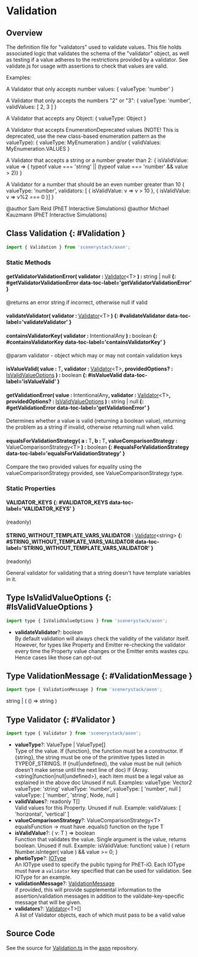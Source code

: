 # Validation

## Overview

The definition file for "validators" used to validate values. This file holds associated logic that validates the
schema of the "validator" object, as well as testing if a value adheres to the restrictions provided by a validator.
See validate.js for usage with assertions to check that values are valid.

Examples:

A Validator that only accepts number values:
{ valueType: 'number' }

A Validator that only accepts the numbers "2" or "3":
{ valueType: 'number', validValues: [ 2, 3 ] }

A Validator that accepts any Object:
{ valueType: Object }

A Validator that accepts EnumerationDeprecated values (NOTE! This is deprecated, use the new class-based enumeration pattern as the valueType):
{ valueType: MyEnumeration }
and/or
{ validValues: MyEnumeration.VALUES }

A Validator that accepts a string or a number greater than 2:
{ isValidValue: value =&gt; { typeof value === 'string' || (typeof value === 'number' &amp;&amp; value &gt; 2)} }

A Validator for a number that should be an even number greater than 10
{ valueType: 'number', validators: [ { isValidValue: v =&gt; v &gt; 10 }, { isValidValue: v =&gt; v%2 === 0 }] }

@author Sam Reid (PhET Interactive Simulations)
@author Michael Kauzmann (PhET Interactive Simulations)

## Class Validation {: #Validation }


```js
import { Validation } from 'scenerystack/axon';
```
### Static Methods

#### getValidatorValidationError( validator : <span style="font-weight: 400;">[Validator](../axon/Validation.md#Validator)&lt;T&gt;</span> ) : <span style="font-weight: 400;"><span style="color: hsla(calc(var(--md-hue) + 180deg),80%,40%,1);">string</span> | <span style="color: hsla(calc(var(--md-hue) + 180deg),80%,40%,1);">null</span></span> {: #getValidatorValidationError data-toc-label='getValidatorValidationError' }

@returns an error string if incorrect, otherwise null if valid

#### validateValidator( validator : <span style="font-weight: 400;">[Validator](../axon/Validation.md#Validator)&lt;T&gt;</span> ) {: #validateValidator data-toc-label='validateValidator' }

#### containsValidatorKey( validator : <span style="font-weight: 400;">IntentionalAny</span> ) : <span style="font-weight: 400;"><span style="color: hsla(calc(var(--md-hue) + 180deg),80%,40%,1);">boolean</span></span> {: #containsValidatorKey data-toc-label='containsValidatorKey' }

@param validator - object which may or may not contain validation keys

#### isValueValid( value : <span style="font-weight: 400;">T</span>, validator : <span style="font-weight: 400;">[Validator](../axon/Validation.md#Validator)&lt;T&gt;</span>, providedOptions? : <span style="font-weight: 400;">[IsValidValueOptions](../axon/Validation.md#IsValidValueOptions)</span> ) : <span style="font-weight: 400;"><span style="color: hsla(calc(var(--md-hue) + 180deg),80%,40%,1);">boolean</span></span> {: #isValueValid data-toc-label='isValueValid' }

#### getValidationError( value : <span style="font-weight: 400;">IntentionalAny</span>, validator : <span style="font-weight: 400;">[Validator](../axon/Validation.md#Validator)&lt;T&gt;</span>, providedOptions? : <span style="font-weight: 400;">[IsValidValueOptions](../axon/Validation.md#IsValidValueOptions)</span> ) : <span style="font-weight: 400;"><span style="color: hsla(calc(var(--md-hue) + 180deg),80%,40%,1);">string</span> | <span style="color: hsla(calc(var(--md-hue) + 180deg),80%,40%,1);">null</span></span> {: #getValidationError data-toc-label='getValidationError' }

Determines whether a value is valid (returning a boolean value), returning the problem as a string if invalid,
otherwise returning null when valid.

#### equalsForValidationStrategy( a : <span style="font-weight: 400;">T</span>, b : <span style="font-weight: 400;">T</span>, valueComparisonStrategy : <span style="font-weight: 400;">ValueComparisonStrategy&lt;T&gt;</span> ) : <span style="font-weight: 400;"><span style="color: hsla(calc(var(--md-hue) + 180deg),80%,40%,1);">boolean</span></span> {: #equalsForValidationStrategy data-toc-label='equalsForValidationStrategy' }

Compare the two provided values for equality using the valueComparisonStrategy provided, see
ValueComparisonStrategy type.

### Static Properties

#### VALIDATOR_KEYS {: #VALIDATOR_KEYS data-toc-label='VALIDATOR_KEYS' }

(readonly)

#### STRING_WITHOUT_TEMPLATE_VARS_VALIDATOR : <span style="font-weight: 400;">[Validator](../axon/Validation.md#Validator)&lt;<span style="color: hsla(calc(var(--md-hue) + 180deg),80%,40%,1);">string</span>&gt;</span> {: #STRING_WITHOUT_TEMPLATE_VARS_VALIDATOR data-toc-label='STRING_WITHOUT_TEMPLATE_VARS_VALIDATOR' }

(readonly)

General validator for validating that a string doesn't have template variables in it.



## Type IsValidValueOptions {: #IsValidValueOptions }


```js
import type { IsValidValueOptions } from 'scenerystack/axon';
```


- **validateValidator**?: <span style="color: hsla(calc(var(--md-hue) + 180deg),80%,40%,1);">boolean</span>
<br>  By default validation will always check the validity of the validator itself. However, for types like
  Property and Emitter re-checking the validator every time the Property value changes or the Emitter emits
  wastes cpu. Hence cases like those can opt-out




## Type ValidationMessage {: #ValidationMessage }


```js
import type { ValidationMessage } from 'scenerystack/axon';
```


<span style="color: hsla(calc(var(--md-hue) + 180deg),80%,40%,1);">string</span> | ( () =&gt; <span style="color: hsla(calc(var(--md-hue) + 180deg),80%,40%,1);">string</span> )



## Type Validator {: #Validator }


```js
import type { Validator } from 'scenerystack/axon';
```


- **valueType**?: ValueType | ValueType[]
<br>  Type of the value.
  If {function}, the function must be a constructor.
  If {string}, the string must be one of the primitive types listed in TYPEOF_STRINGS.
  If {null|undefined}, the value must be null (which doesn't make sense until the next line of doc)
  If {Array.&lt;string|function|null|undefined&gt;}, each item must be a legal value as explained in the above doc
  Unused if null.
  Examples:
  valueType: Vector2
  valueType: 'string'
  valueType: 'number',
  valueType: [ 'number', null ]
  valueType: [ 'number', 'string', Node, null ]
- **validValues**?: readonly T[]
<br>  Valid values for this Property. Unused if null.
  Example:
  validValues: [ 'horizontal', 'vertical' ]
- **valueComparisonStrategy**?: ValueComparisonStrategy&lt;T&gt;
<br>  equalsFunction -&gt; must have .equals() function on the type T
- **isValidValue**?: ( v: T ) =&gt; <span style="color: hsla(calc(var(--md-hue) + 180deg),80%,40%,1);">boolean</span>
<br>  Function that validates the value. Single argument is the value, returns boolean. Unused if null.
  Example:
  isValidValue: function( value ) { return Number.isInteger( value ) &amp;&amp; value &gt;= 0; }
- **phetioType**?: [IOType](../tandem/IOType.md)
<br>  An IOType used to specify the public typing for PhET-iO. Each IOType must have a
  `validator` key specified that can be used for validation. See IOType for an example.
- **validationMessage**?: [ValidationMessage](../axon/Validation.md#ValidationMessage)
<br>  if provided, this will provide supplemental information to the assertion/validation messages in addition to the
  validate-key-specific message that will be given.
- **validators**?: [Validator](../axon/Validation.md#Validator)&lt;T&gt;[]
<br>  A list of Validator objects, each of which must pass to be a valid value




## Source Code

See the source for [Validation.ts](https://github.com/phetsims/axon/blob/main/js/Validation.ts) in the [axon](https://github.com/phetsims/axon) repository.
